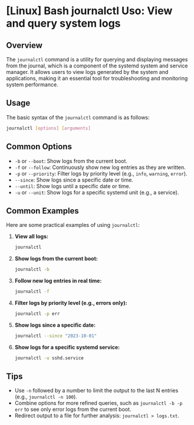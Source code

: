 # [Linux] Bash journalctl Uso: View and query system logs

## Overview
The `journalctl` command is a utility for querying and displaying messages from the journal, which is a component of the systemd system and service manager. It allows users to view logs generated by the system and applications, making it an essential tool for troubleshooting and monitoring system performance.

## Usage
The basic syntax of the `journalctl` command is as follows:

```bash
journalctl [options] [arguments]
```

## Common Options
- `-b` or `--boot`: Show logs from the current boot.
- `-f` or `--follow`: Continuously show new log entries as they are written.
- `-p` or `--priority`: Filter logs by priority level (e.g., `info`, `warning`, `error`).
- `--since`: Show logs since a specific date or time.
- `--until`: Show logs until a specific date or time.
- `-u` or `--unit`: Show logs for a specific systemd unit (e.g., a service).

## Common Examples
Here are some practical examples of using `journalctl`:

1. **View all logs:**
   ```bash
   journalctl
   ```

2. **Show logs from the current boot:**
   ```bash
   journalctl -b
   ```

3. **Follow new log entries in real time:**
   ```bash
   journalctl -f
   ```

4. **Filter logs by priority level (e.g., errors only):**
   ```bash
   journalctl -p err
   ```

5. **Show logs since a specific date:**
   ```bash
   journalctl --since "2023-10-01"
   ```

6. **Show logs for a specific systemd service:**
   ```bash
   journalctl -u sshd.service
   ```

## Tips
- Use `-n` followed by a number to limit the output to the last N entries (e.g., `journalctl -n 100`).
- Combine options for more refined queries, such as `journalctl -b -p err` to see only error logs from the current boot.
- Redirect output to a file for further analysis: `journalctl > logs.txt`.